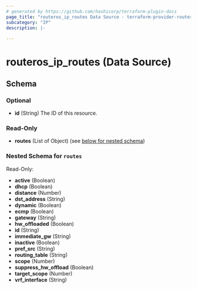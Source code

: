 ```yaml
---
# generated by https://github.com/hashicorp/terraform-plugin-docs
page_title: "routeros_ip_routes Data Source - terraform-provider-routeros"
subcategory: "IP"
description: |-
  
---
```


# routeros_ip_routes (Data Source)





<!-- schema generated by tfplugindocs -->
## Schema

### Optional

- **id** (String) The ID of this resource.

### Read-Only

- **routes** (List of Object) (see [below for nested schema](#nestedatt--routes))

<a id="nestedatt--routes"></a>
### Nested Schema for `routes`

Read-Only:

- **active** (Boolean)
- **dhcp** (Boolean)
- **distance** (Number)
- **dst_address** (String)
- **dynamic** (Boolean)
- **ecmp** (Boolean)
- **gateway** (String)
- **hw_offloaded** (Boolean)
- **id** (String)
- **immediate_gw** (String)
- **inactive** (Boolean)
- **pref_src** (String)
- **routing_table** (String)
- **scope** (Number)
- **suppress_hw_offload** (Boolean)
- **target_scope** (Number)
- **vrf_interface** (String)


